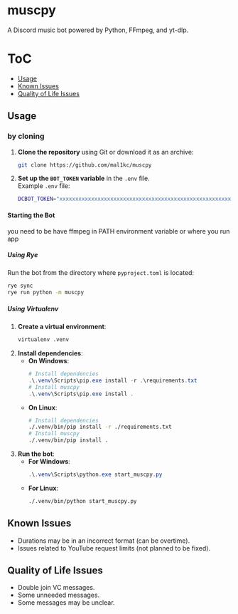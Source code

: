 # muscpy

A Discord music bot powered by Python, FFmpeg, and yt-dlp.

# ToC
* [Usage](#usage)
* [Known Issues](#known-issues)
* [Quality of Life Issues](#quality-of-life-issues)

## Usage

### by cloning

1. **Clone the repository** using Git or download it as an archive:
   ```bash
   git clone https://github.com/mal1kc/muscpy
   ```

2. **Set up the `BOT_TOKEN` variable** in the `.env` file.  
   Example `.env` file:
   ```bash
   DCBOT_TOKEN="xxxxxxxxxxxxxxxxxxxxxxxxxxxxxxxxxxxxxxxxxxxxxxxxxxxxxxxxxxxxxxxxxxxxxx"
   ```

#### Starting the Bot

 you need to be have ffmpeg in PATH environment variable or where you run app

##### Using Rye

Run the bot from the directory where `pyproject.toml` is located:
```bash
rye sync
rye run python -m muscpy
```

##### Using Virtualenv

1. **Create a virtual environment**:
   ```bash
   virtualenv .venv
   ```
2. **Install dependencies**:
   - **On Windows**:
     ```powershell
     # Install dependencies
     .\.venv\Scripts\pip.exe install -r .\requirements.txt
     # Install muscpy
     .\.venv\Scripts\pip.exe install .
     ```
   - **On Linux**:
     ```bash
     # Install dependencies
     ./.venv/bin/pip install -r ./requirements.txt
     # Install muscpy
     ./.venv/bin/pip install .
     ```
3. **Run the bot**:
   - **For Windows**:
     ```powershell
     .\.venv\Scripts\python.exe start_muscpy.py
     ```
   - **For Linux**:
     ```bash
     ./.venv/bin/python start_muscpy.py
     ```
## Known Issues

- Durations may be in an incorrect format (can be overtime).
- Issues related to YouTube request limits (not planned to be fixed).

## Quality of Life Issues

- Double join VC messages.
- Some unneeded messages.
- Some messages may be unclear.

